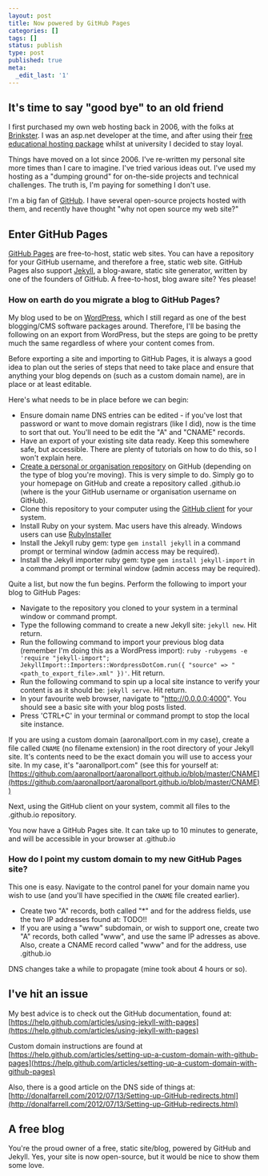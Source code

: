 ```yaml
---
layout: post
title: Now powered by GitHub Pages
categories: []
tags: []
status: publish
type: post
published: true
meta:
  _edit_last: '1'
---
```


## It's time to say "good bye" to an old friend

I first purchased my own web hosting back in 2006, with the folks at [Brinkster](http://www.brinkster.com). I was an asp.net developer at the time, and after using their [free educational hosting package](http://www.brinkster.com/free-hosting.aspx) whilst at university I decided to stay loyal.

Things have moved on a lot since 2006. I've re-written my personal site more times than I care to imagine. I've tried various ideas out. I've used my hosting as a "dumping ground" for on-the-side projects and technical challenges. The truth is, I'm paying for something I don't use.

I'm a big fan of [GitHub](http://github.io). I have several open-source projects hosted with them, and recently have thought "why not open source my web site?"

## Enter GitHub Pages

[GitHub Pages](https://pages.github.com/) are free-to-host, static web sites. You can have a repository for your GitHub username, and therefore a free, static web site. GitHub Pages also support [Jekyll](http://jekyllrb.com), a blog-aware, static site generator, written by one of the founders of GitHub. A free-to-host, blog aware site? Yes please!

### How on earth do you migrate a blog to GitHub Pages?

My blog used to be on [WordPress](http://wordpress.org), which I still regard as one of the best blogging/CMS software packages around. Therefore, I'll be basing the following on an export from WordPress, but the steps are going to be pretty much the same regardless of where your content comes from.

Before exporting a site and importing to GitHub Pages, it is always a good idea to plan out the series of steps that need to take place and ensure that anything your blog depends on (such as a custom domain name), are in place or at least editable.

Here's what needs to be in place before we can begin:

* Ensure domain name DNS entries can be edited - if you've lost that password or want to move domain registrars (like I did), now is the time to sort that out. You'll need to be edit the "A" and "CNAME" records.
* Have an export of your existing site data ready. Keep this somewhere safe, but accessible. There are plenty of tutorials on how to do this, so I won't explain here.
* [Create a personal or organisation repository](https://github.com/new) on GitHub (depending on the type of blog you're moving). This is very simple to do. Simply go to your homepage on GitHub and create a repository called <username>.github.io (where <username> is the your GitHub username or organisation username on GitHub).
* Clone this repository to your computer using the [GitHub client](https://help.github.com/articles/set-up-git) for your system.
* Install Ruby on your system. Mac users have this already. Windows users can use [RubyInstaller](http://rubyinstaller.org/)
* Install the Jekyll ruby gem: type `gem install jekyll` in a command prompt or terminal window (admin access may be required).
* Install the Jekyll importer ruby gem: type `gem install jekyll-import` in a command prompt or terminal window (admin access may be required).

Quite a list, but now the fun begins. Perform the following to import your blog to GitHub Pages:

* Navigate to the repository you cloned to your system in a terminal window or command prompt.
* Type the following command to create a new Jekyll site: `jekyll new`. Hit return.
* Run the following command to import your previous blog data (remember I'm doing this as a WordPress import): `ruby -rubygems -e 'require "jekyll-import"; JekyllImport::Importers::WordpressDotCom.run({ "source" => "<path_to_export_file>.xml" })'`. Hit return.
* Run the following command to spin up a local site instance to verify your content is as it should be: `jekyll serve`. Hit return.
* In your favourite web browser, navigate to "http://0.0.0.0:4000". You should see a basic site with your blog posts listed.
* Press 'CTRL+C' in your terminal or command prompt to stop the local site instance.

If you are using a custom domain (aaronallport.com in my case), create a file called `CNAME` (no filename extension) in the root directory of your Jekyll site. It's contents need to be the exact domain you will use to access your site. In my case, it's "aaronallport.com" (see this for yourself at: [https://github.com/aaronallport/aaronallport.github.io/blob/master/CNAME](https://github.com/aaronallport/aaronallport.github.io/blob/master/CNAME))

Next, using the GitHub client on your system, commit all files to the <username>.github.io repository.

You now have a GitHub Pages site. It can take up to 10 minutes to generate, and will be accessible in your browser at <username>.github.io

### How do I point my custom domain to my new GitHub Pages site?

This one is easy. Navigate to the control panel for your domain name you wish to use (and you'll have specified in the `CNAME` file created earlier).

* Create two "A" records, both called "*" and for the address fields, use the two IP addresses found at: TODO!!
* If you are using a "www" subdomain, or wish to support one, create two "A" records, both called "www", and use the same IP adresses as above. Also, create a CNAME record called "www" and for the address, use <username>.github.io

DNS changes take a while to propagate (mine took about 4 hours or so).

## I've hit an issue

My best advice is to check out the GitHub documentation, found at: [https://help.github.com/articles/using-jekyll-with-pages](https://help.github.com/articles/using-jekyll-with-pages)

Custom domain instructions are found at [https://help.github.com/articles/setting-up-a-custom-domain-with-github-pages](https://help.github.com/articles/setting-up-a-custom-domain-with-github-pages)

Also, there is a good article on the DNS side of things at: [http://donalfarrell.com/2012/07/13/Setting-up-GitHub-redirects.html](http://donalfarrell.com/2012/07/13/Setting-up-GitHub-redirects.html)

## A free blog

You're the proud owner of a free, static site/blog, powered by GitHub and Jekyll. Yes, your site is now open-source, but it would be nice to show them some love.
